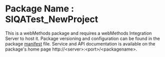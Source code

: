 # Package Name : SIQATest_NewProject
This is a webMethods package and requires a webMethods Integration Server to host it. Package versioning and configuration can be found in the package [manifest](./SIQATest_NewProject/manifest.v3) file. Service and API documentation is available on the package's home page http://&lt;server&gt;:&lt;port&gt;/&lt;packagename>.